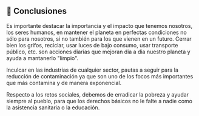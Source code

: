 ## 📑 Conclusiones

Es importante destacar la importancia y el impacto que tenemos nosotros, los seres humanos, en mantener el planeta en perfectas condiciones no sólo para nosotros, si no también para los que vienen en un futuro. 
Cerrar bien los grifos, reciclar, usar luces de bajo consumo, usar transporte público, etc. son acciones diarias que mejoran dia a dia nuestro planeta y ayuda a mantanerlo "limpio".

Inculcar en las industrias de cualquier sector, pautas a seguir para la reducción de contaminación ya que son uno de los focos más importantes que más contamina y de manera exponencial.

Respecto a los retos sociales, debemos de erradicar la pobreza y ayudar siempre al pueblo, para que los derechos básicos no le falte a nadie como la asistencia sanitaria o la educación.

